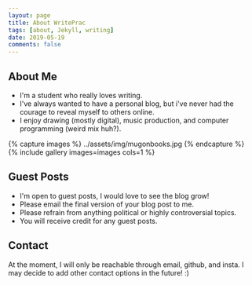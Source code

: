 ```yaml
---
layout: page
title: About WritePrac
tags: [about, Jekyll, writing]
date: 2019-05-19
comments: false
---
```


## About Me
* I'm a student who really loves writing.
* I've always wanted to have a personal blog, but i've never had the courage to reveal myself to others online.
* I enjoy drawing (mostly digital), music production, and computer programming (weird mix huh?). 

{% capture images %}
    ../assets/img/mugonbooks.jpg
{% endcapture %}
{% include gallery images=images  cols=1 %}

## Guest Posts
* I'm open to guest posts, I would love to see the blog grow!
* Please email the final version of your blog post to me.
* Please refrain from anything political or highly controversial topics.
* You will receive credit for any guest posts.

## Contact

At the moment, I will only be reachable through email, github, and insta. I may decide to add other contact options in the future! :)
      

